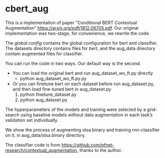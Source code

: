 # cbert_aug
This is a implementation of paper "Conditional BERT Contextual Augmentation" https://arxiv.org/pdf/1812.06705.pdf.
Our original implementation was two-stage, for convenience, we rewrite the code. 

The *global.config* contains the global configuration for bert and classifier.
The datasets directory contains files for bert, and the aug_data directory contain augmented files for classifier.

You can run the code in two ways. Our default way is the second.
  - You can load the original bert and run aug_dataset_wo_ft.py directly
    - python aug_dataset_wo_ft.py.py
  - Or you can finetune bert on each dataset before run aug_dataset.py, and then load fine-tuned bert in aug_dataset.py
    1. python finetune_dataset.py
    2. python aug_dataset.py

The hyperparameters of the models and training were selected by a grid-search using baseline models without data augmentation in each task’s validation set individually.

We show the process of augmenting stsa.binary and training rnn-classifier on it, in aug_data/stsa.binary directory.

The classifier code is from <https://github.com/pfnet-research/contextual_augmentation>, thanks to the author.
